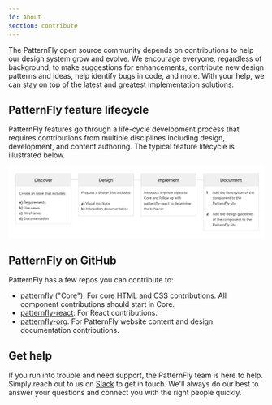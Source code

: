 ```yaml
---
id: About
section: contribute
---
```


The PatternFly open source community depends on contributions to help our design system grow and evolve. We encourage everyone, regardless of background, to make suggestions for enhancements, contribute new design patterns and ideas, help identify bugs in code, and more. With your help, we can stay on top of the latest and greatest implementation solutions.  

## PatternFly feature lifecycle

PatternFly features go through a life-cycle development process that requires contributions from multiple disciplines including design, development, and content authoring. The typical feature lifecycle is illustrated below.

![Contribution guide](./about-flowchart.png)

## PatternFly on GitHub
PatternFly has a few repos you can contribute to:
- [patternfly](https://github.com/patternfly/patternfly) ("Core"): For core HTML and CSS contributions. All component contributions should start in Core.
- [patternfly-react](https://github.com/patternfly/patternfly-react): For React contributions.
- [patternfly-org](https://github.com/patternfly/patternfly-org): For PatternFly website content and design documentation contributions.




## Get help
If you run into trouble and need support, the PatternFly team is here to help. Simply reach out to us on [Slack](https://patternfly.slack.com) to get in touch. We'll always do our best to answer your questions and connect you with the right people quickly.

